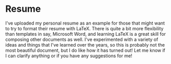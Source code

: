 Resume
======

I've uploaded my personal resume as an example for those that might want to try to format their resume with LaTeX. There is quite a bit more flexibility than templates in say, Microsoft Word, and learning LaTeX is a great skill for composing other documents as well. I've experimented with a variety of ideas and things that I've learned over the years, so this is probably not the most beautiful document, but I do like how it has turned out! Let me know if I can clarify anything or if you have any suggestions for me!
